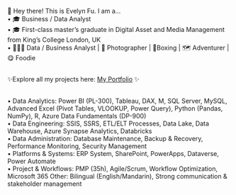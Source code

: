 👋 Hey there! This is Evelyn Fu. I am a...
<br>• 🎓 Business / Data Analyst
<br>• 🎓 First-class master’s graduate in Digital Asset and Media Management from King’s College London, UK
<br>• 👩🏻‍💻 Data / Business Analyst | 📸 Photographer | 🥊Boxing | 🗺️ Adventurer | 😋 Foodie 

<br>✨Explore all my projects here:  [My Portfolio](https://evefu0510.github.io/MyPortfolio/) ✨ 

<br>• Data Analytics: Power BI (PL-300), Tableau, DAX, M, SQL Server, MySQL, Advanced Excel (Pivot Tables, VLOOKUP, Power Query), Python (Pandas, NumPy), R, Azure Data Fundamentals (DP-900)
<br>• Data Engineering: SSIS, SSRS, ETL/ELT Processes, Data Lake, Data Warehouse, Azure Synapse Analytics, Databricks
<br>• Data Administration: Database Maintenance, Backup & Recovery, Performance Monitoring, Security Management
<br>• Platforms & Systems: ERP System, SharePoint, PowerApps, Dataverse, Power Automate
<br>• Project & Workflows: PMP (35h), Agile/Scrum, Workflow Optimization, Microsoft 365
Other: Bilingual (English/Mandarin), Strong communication & stakeholder management
